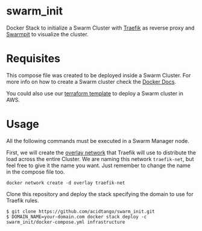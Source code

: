 # swarm_init
Docker Stack to initialize a Swarm Cluster with [Traefik](https://docs.traefik.io/) as reverse proxy
and [Swarmpit](https://swarmpit.io/) to visualize the cluster.

# Requisites

This compose file was created to be deployed inside a Swarm Cluster. For more info on how to
create a Swarm cluster check the [Docker Docs](https://docs.docker.com/engine/swarm/swarm-tutorial/).

You could also use our [terraform template](https://github.com/acidtango/terracid_tango/tree/with_docker)
to deploy a Swarm cluster in AWS.

# Usage

All the following commands must be executed in a Swarm Manager node.

First, we will create the [overlay network](https://docs.docker.com/network/overlay/) that Traefik
will use to distribute the load across the entire Cluster. We are naming this network `traefik-net`,
but feel free to give it the name you want. Just remember to change the name in the compose file too.

```
docker network create -d overlay traefik-net
```

Clone this repository and deploy the stack specifying the domain to use for Traefik rules.

```
$ git clone https://github.com/acidtango/swarm_init.git
$ DOMAIN_NAME=your-domain.com docker stack deploy -c swarm_init/docker-compose.yml infrastructure
```
